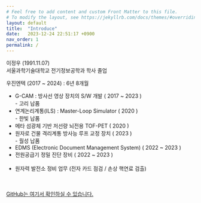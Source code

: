 ```yaml
---
# Feel free to add content and custom Front Matter to this file.
# To modify the layout, see https://jekyllrb.com/docs/themes/#overriding-theme-defaults
layout: default
title:  "Introduce"
date:   2023-12-24 22:51:17 +0900
nav_order: 1
permalink: /
---
```

이정우 (1991.11.07) <br>
서울과학기술대학교 전기정보공학과 학사 졸업
<br>

우진엔텍 (2017 ~ 2024) : 6년 8개월 <br>
  - G-CAM : 방사선 영상 장치의 S/W 개발 ( 2017 ~ 2023 )<br> - 고리 납품<br>
  - 연계논리계통(ILS) : Master-Loop Simulator ( 2020 )<br> - 한빛 납품<br>
  - 메타 섬광체 기반 저선량 뇌전용 TOF-PET ( 2020 ) <br>
  - 원자로 건물 격리계통 방사능 루프 교정 장치 ( 2023 )<br> - 월성 납품<br>
  - EDMS (Electronic Document Management System) ( 2022 ~ 2023 )<br>
  - 전원공급기 정밀 진단 장비 ( 2022 ~ 2023 ) <br><br>
  - 원자력 발전소 정비 업무 (전자 카드 점검 / 손상 핵연료 검출)

<br><br>
[GitHub는 여기서 확인하실 수 있습니다.](https://github.com/HorieYuka/Horibrary)